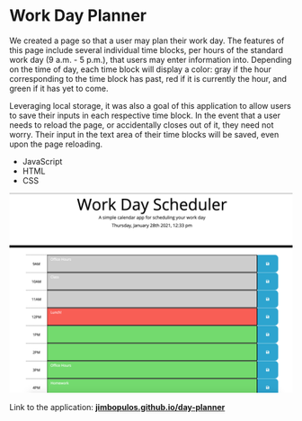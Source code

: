 # Work Day Planner

We created a page so that a user may plan their work day. The features of this page include several individual time blocks, per hours of the standard work day (9 a.m. - 5 p.m.), that users may enter information into. Depending on the time of day, each time block will display a color: gray if the hour corresponding to the time block has past, red if it is currently the hour, and green if it has yet to come.

Leveraging local storage, it was also a goal of this application to allow users to save their inputs in each respective time block. In the event that a user needs to reload the page, or accidentally closes out of it, they need not worry. Their input in the text area of their time blocks will be saved, even upon the page reloading.

- JavaScript
- HTML
- CSS

![Day Planner screenshot](day-planner-screenshot2.png)

Link to the application: **[jimbopulos.github.io/day-planner](https://jimbopulos.github.io/day-planner/)**
